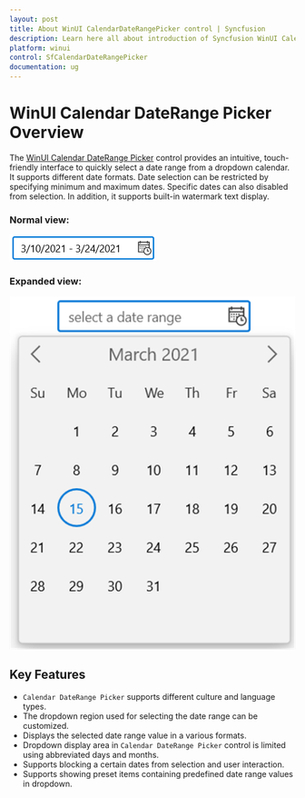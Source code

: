 ```yaml
---
layout: post
title: About WinUI CalendarDateRangePicker control | Syncfusion
description: Learn here all about introduction of Syncfusion WinUI Calendar DateRange Picker (SfCalendarDateRangePicker) control its features, and more.
platform: winui
control: SfCalendarDateRangePicker
documentation: ug
---
```


# WinUI Calendar DateRange Picker Overview

The [WinUI Calendar DateRange Picker](https://www.syncfusion.com/winui-controls/calendar-daterangepicker) control provides an intuitive, touch-friendly interface to quickly select a date range from a dropdown calendar. It supports different date formats. Date selection can be restricted by specifying minimum and maximum dates. Specific dates can also disabled from selection. In addition, it supports built-in watermark text display.

### Normal view:

![WinUI Calendar DateRange Picker with Normal View](Getting-Started_images/winui-calendar-daterange-picker-with-normal-view.png)

### Expanded view:

![WinUI Calendar DateRange Picker with Expanded View](Getting-Started_images/winui-calendar-daterange-picker-with-expanded-view.png)

## Key Features

* `Calendar DateRange Picker` supports different culture and language types.
* The dropdown region used for selecting the date range can be customized.
* Displays the selected date range value in a various formats.
* Dropdown display area in `Calendar DateRange Picker` control is limited using abbreviated days and months.
* Supports blocking a certain dates from selection and user interaction.
* Supports showing preset items containing predefined date range values in dropdown.